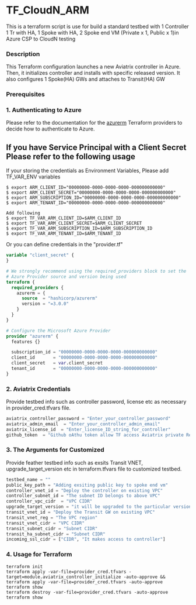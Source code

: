 # TF_CloudN_ARM
This is a terraform script is use for build a standard testbed with 1 Controller 1 Tr with HA, 1 Spoke with HA, 2 Spoke end VM (Private x 1, Public x 1)in Azure CSP to CloudN testing 

### Description

This Terraform configuration launches a new Aviatrix controller in Azure. Then, it initializes controller and installs with specific released version. It also configures 1 Spoke(HA) GWs and attaches to Transit(HA) GW 

### Prerequisites

### 1. Authenticating to Azure

Please refer to the documentation for
the [azurerm](https://registry.terraform.io/providers/hashicorp/azurerm/latest/docs) Terraform providers to decide how
to authenticate to Azure.

## If you have Service Principal with a Client Secret Please refer to the following usage
If your storing the credentials as Environment Variables, Please add TF_VAR_ENV variables
``` shell
$ export ARM_CLIENT_ID="00000000-0000-0000-0000-000000000000"
$ export ARM_CLIENT_SECRET="00000000-0000-0000-0000-000000000000"
$ export ARM_SUBSCRIPTION_ID="00000000-0000-0000-0000-000000000000"
$ export ARM_TENANT_ID="00000000-0000-0000-0000-000000000000"

Add following
$ export TF_VAR_ARM_CLIENT_ID=$ARM_CLIENT_ID
$ export TF_VAR_ARM_CLIENT_SECRET=$ARM_CLIENT_SECRET
$ export TF_VAR_ARM_SUBSCRIPTION_ID=$ARM_SUBSCRIPTION_ID
$ export TF_VAR_ARM_TENANT_ID=$ARM_TENANT_ID
```

Or you can define credentials in the "provider.tf"
``` terraform
variable "client_secret" {
}

# We strongly recommend using the required_providers block to set the
# Azure Provider source and version being used
terraform {
  required_providers {
    azurerm = {
      source  = "hashicorp/azurerm"
      version = "=3.0.0"
    }
  }
}

# Configure the Microsoft Azure Provider
provider "azurerm" {
  features {}

  subscription_id = "00000000-0000-0000-0000-000000000000"
  client_id       = "00000000-0000-0000-0000-000000000000"
  client_secret   = var.client_secret
  tenant_id       = "00000000-0000-0000-0000-000000000000"
}
```

### 2. Aviatrix Credentials
Provide testbed info such as controller password, license etc as necessary in provider_cred.tfvars file.
``` terraform
aviatrix_controller_password = "Enter_your_controller_password"  
aviatrix_admin_email  = "Enter_your_controller_admin_email"  
aviatrix_license_id  = "Enter_license_ID_string_for_controller"  
github_token  = "Github oAthu token allow TF access Aviatrix private Repo"  
```
### 3. The Arguments for Customized
Provide feather testbed info such as exsits Transit VNET, upgrade_target_version etc in terraform.tfvars file to customized testbed.
``` terraform
testbed_name = ""  
public_key_path = "Adding exsiting public key to spoke end vm"
controller_vnet_id = "Deploy the controller on existing VPC"  
controller_subnet_id = "The subnet ID belongs to above VPC"  
controller_vpc_cidr  = "VPC CIDR"  
upgrade_target_version = "it will be upgraded to the particular version of you assign"  
transit_vnet_id = "Deploy the Transit GW on existing VPC" 
transit_vnet_reg = "The VPC region" 
transit_vnet_cidr = "VPC CIDR"  
transit_subnet_cidr = "Subnet CIDR" 
transit_ha_subnet_cidr = "Subnet CIDR" 
incoming_ssl_cidr = ["CIDR", "It makes access to controller"]  
```

### 4. Usage for Terraform
```
terraform init
terraform apply -var-file=provider_cred.tfvars -target=module.aviatrix_controller_initialize -auto-approve && terraform apply -var-file=provider_cred.tfvars -auto-approve
terraform show
terraform destroy -var-file=provider_cred.tfvars -auto-approve
terraform show
```
